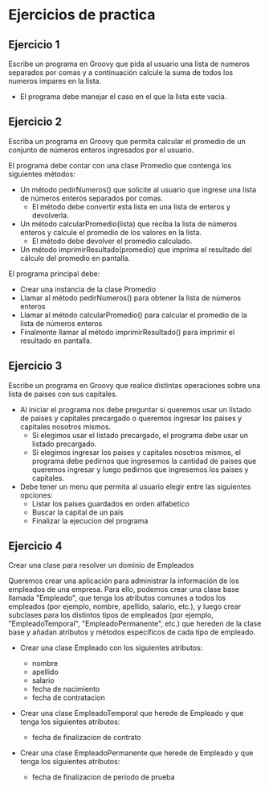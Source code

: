 # Ejercicios de practica

## Ejercicio 1

Escribe un programa en Groovy que pida al usuario una lista de numeros separados por comas y a continuación calcule la suma de todos los numeros impares en la lista.

- El programa debe manejar el caso en el que la lista este vacia.

## Ejercicio 2

Escriba un programa en Groovy que permita calcular el promedio de un conjunto de números enteros ingresados por el usuario.

El programa debe contar con una clase Promedio que contenga los siguientes métodos:

- Un método pedirNumeros() que solicite al usuario que ingrese una lista de números enteros separados por comas.
  - El método debe convertir esta lista en una lista de enteros y devolverla.
- Un método calcularPromedio(lista) que reciba la lista de números enteros y calcule el promedio de los valores en la lista.
  - El método debe devolver el promedio calculado.
- Un método imprimirResultado(promedio) que imprima el resultado del cálculo del promedio en pantalla.

El programa principal debe:

- Crear una instancia de la clase Promedio
- Llamar al método pedirNumeros() para obtener la lista de números enteros
- Llamar al método calcularPromedio() para calcular el promedio de la lista de números enteros
- Finalmente llamar al método imprimirResultado() para imprimir el resultado en pantalla.

## Ejercicio 3

Escribe un programa en Groovy que realice distintas operaciones sobre una lista de paises con sus capitales.

- Al iniciar el programa nos debe preguntar si queremos usar un listado de paises y capitales precargado o queremos ingresar los paises y capitales nosotros mismos.
  - Si elegimos usar el listado precargado, el programa debe usar un listado precargado.
  - Si elegimos ingresar los paises y capitales nosotros mismos, el programa debe pedirnos que ingresemos la cantidad de paises que queremos ingresar y luego pedirnos que ingresemos los paises y capitales.
- Debe tener un menu que permita al usuario elegir entre las siguientes opciones:
  - Listar los paises guardados en orden alfabetico
  - Buscar la capital de un pais
  - Finalizar la ejecucion del programa

## Ejercicio 4

Crear una clase para resolver un dominio de Empleados

Queremos crear una aplicación para administrar la información de los empleados de una empresa. Para ello, podemos crear una clase base llamada "Empleado", que tenga los atributos comunes a todos los empleados (por ejemplo, nombre, apellido, salario, etc.), y luego crear subclases para los distintos tipos de empleados (por ejemplo, "EmpleadoTemporal", "EmpleadoPermanente", etc.) que hereden de la clase base y añadan atributos y métodos específicos de cada tipo de empleado.

- Crear una clase Empleado con los siguientes atributos:
  - nombre
  - apellido
  - salario
  - fecha de nacimiento
  - fecha de contratacion

- Crear una clase EmpleadoTemporal que herede de Empleado y que tenga los siguientes atributos:
  - fecha de finalizacion de contrato

- Crear una clase EmpleadoPermanente que herede de Empleado y que tenga los siguientes atributos:
  - fecha de finalizacion de periodo de prueba
